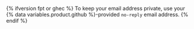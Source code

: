 {% ifversion fpt or ghec %}
To keep your email address private, use your {% data variables.product.github %}-provided `no-reply` email address.
{% endif %}
